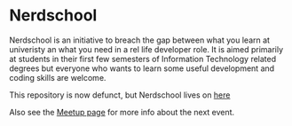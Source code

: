 Nerdschool 
=======================
Nerdschool is an initiative to breach the gap between what you learn at univeristy an what you need in a rel life developer role. It is aimed primarily at students in their first few semesters of Information Technology related degrees but everyone who wants to learn some useful development and coding skills are welcome.


This repository is now defunct, but Nerdschool lives on [here](https://github.com/nerdschoolbergen/)

Also see the [Meetup page](http://www.meetup.com/Bergen-Nerdschool/) for more info about the next event.


